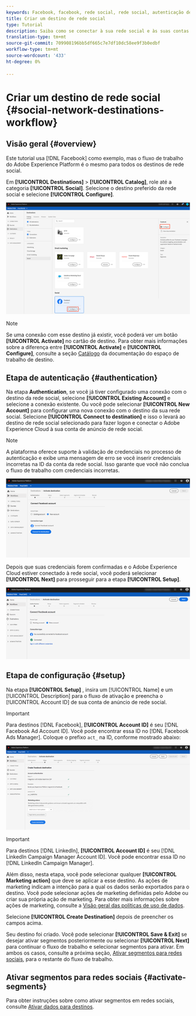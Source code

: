 ```yaml
---
keywords: Facebook, facebook, rede social, rede social, autenticação de rede social, autenticação de rede social
title: Criar um destino de rede social
type: Tutorial
description: Saiba como se conectar à sua rede social e às suas contas no Adobe Experience Platform.
translation-type: tm+mt
source-git-commit: 709908196bb5df665c7e7df10dc58ee9f3b0edbf
workflow-type: tm+mt
source-wordcount: '433'
ht-degree: 0%

---
```



# Criar um destino de rede social {#social-network-destinations-workflow}

## Visão geral {#overview}

Este tutorial usa [!DNL Facebook] como exemplo, mas o fluxo de trabalho do Adobe Experience Platform é o mesmo para todos os destinos de rede social.

Em **[!UICONTROL Destinations]** > **[!UICONTROL Catalog]**, role até a categoria **[!UICONTROL Social]**. Selecione o destino preferido da rede social e selecione **[!UICONTROL Configure]**.

![Conectar-se ao destino da rede social](../../assets/catalog/social/workflow/catalog.png)

>[!NOTE]
>
>Se uma conexão com esse destino já existir, você poderá ver um botão **[!UICONTROL Activate]** no cartão de destino. Para obter mais informações sobre a diferença entre **[!UICONTROL Activate]** e **[!UICONTROL Configure]**, consulte a seção [Catálogo](../../ui/destinations-workspace.md#catalog) da documentação do espaço de trabalho de destino.

## Etapa de autenticação {#authentication}

Na etapa **Authentication**, se você já tiver configurado uma conexão com o destino da rede social, selecione **[!UICONTROL Existing Account]** e selecione a conexão existente. Ou você pode selecionar **[!UICONTROL New Account]** para configurar uma nova conexão com o destino da sua rede social. Selecione **[!UICONTROL Connect to destination]** e isso o levará ao destino de rede social selecionado para fazer logon e conectar o Adobe Experience Cloud à sua conta de anúncio de rede social.

>[!NOTE]
>
>A plataforma oferece suporte à validação de credenciais no processo de autenticação e exibe uma mensagem de erro se você inserir credenciais incorretas na ID da conta da rede social. Isso garante que você não conclua o fluxo de trabalho com credenciais incorretas.

![Conectar-se ao destino da rede social - etapa de autenticação](../../assets/catalog/social/workflow/pre-connect.png)

Depois que suas credenciais forem confirmadas e o Adobe Experience Cloud estiver conectado à rede social, você poderá selecionar **[!UICONTROL Next]** para prosseguir para a etapa **[!UICONTROL Setup]**.

![Credenciais confirmadas](../../assets/catalog/social/workflow/post-connect.png)

## Etapa de configuração {#setup}

Na etapa **[!UICONTROL Setup]** , insira um [!UICONTROL Name] e um [!UICONTROL Description] para o fluxo de ativação e preencha o [!UICONTROL Account ID] de sua conta de anúncio de rede social.

>[!IMPORTANT]
>
> Para destinos [!DNL Facebook], **[!UICONTROL Account ID]** é seu [!DNL Facebook Ad Account ID]. Você pode encontrar essa ID no [!DNL Facebook Ads Manager]. Coloque o prefixo `act_` na ID, conforme mostrado abaixo:

![Conectar-se ao destino da rede social - etapa de configuração](../../assets/catalog/social/workflow/setup.png)

>[!IMPORTANT]
>
> Para destinos [!DNL LinkedIn], **[!UICONTROL Account ID]** é seu [!DNL LinkedIn Campaign Manager Account ID]. Você pode encontrar essa ID no [!DNL LinkedIn Campaign Manager].

Além disso, nesta etapa, você pode selecionar qualquer **[!UICONTROL Marketing action]** que deve se aplicar a esse destino. As ações de marketing indicam a intenção para a qual os dados serão exportados para o destino. Você pode selecionar ações de marketing definidas pelo Adobe ou criar sua própria ação de marketing. Para obter mais informações sobre ações de marketing, consulte a [Visão geral das políticas de uso de dados](../../../data-governance/policies/overview.md).

Selecione **[!UICONTROL Create Destination]** depois de preencher os campos acima.

Seu destino foi criado. Você pode selecionar **[!UICONTROL Save & Exit]** se desejar ativar segmentos posteriormente ou selecionar **[!UICONTROL Next]** para continuar o fluxo de trabalho e selecionar segmentos para ativar. Em ambos os casos, consulte a próxima seção, [Ativar segmentos para redes sociais](#activate-segments), para o restante do fluxo de trabalho.

## Ativar segmentos para redes sociais {#activate-segments}

Para obter instruções sobre como ativar segmentos em redes sociais, consulte [Ativar dados para destinos](../../ui/activate-destinations.md).